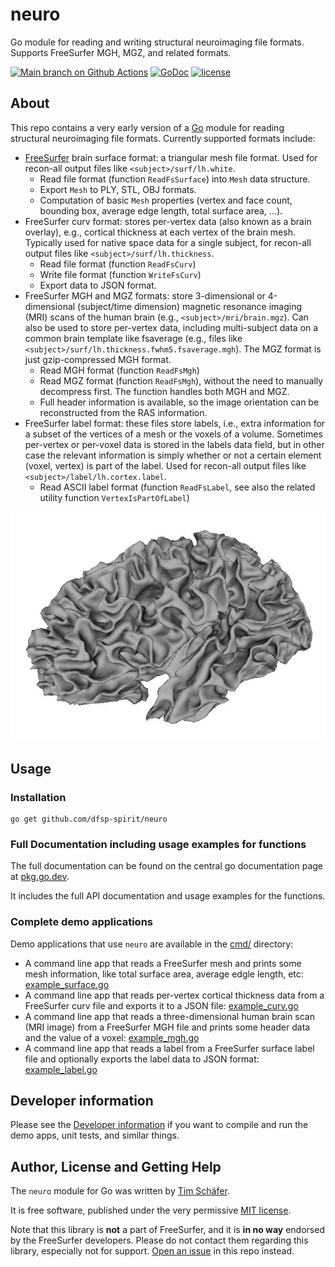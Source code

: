 # neuro
Go module for reading and writing structural neuroimaging file formats. Supports FreeSurfer MGH, MGZ, and related formats.


<!-- badges: start -->
[![Main branch on Github Actions](https://github.com/dfsp-spirit/neuro/actions/workflows/unittests.yml/badge.svg?branch=main)](https://github.com/dfsp-spirit/neuro/actions/workflows/unittests.yml)
[![GoDoc](https://godoc.org/github.com/dfsp-spirit/neuro?status.svg)](https://godoc.org/github.com/dfsp-spirit/neuro) [![license](https://img.shields.io/github/license/dfsp-spirit/neuro.svg)](https://github.com/dfsp-spirit/neuro/blob/main/LICENSE)
<!-- badges: end -->


## About

This repo contains a very early version of a [Go](https://go.dev/) module for reading structural neuroimaging file formats. Currently supported formats include:

* [FreeSurfer](https://freesurfer.net) brain surface format: a triangular mesh file format. Used for recon-all output files like `<subject>/surf/lh.white`.
    - Read file format (function `ReadFsSurface`) into `Mesh` data structure.
    - Export `Mesh` to PLY, STL, OBJ formats.
    - Computation of basic `Mesh` properties (vertex and face count, bounding box, average edge length, total surface area, ...).
* FreeSurfer curv format: stores per-vertex data (also known as a brain overlay), e.g., cortical thickness at each vertex of the brain mesh. Typically used for native space data for a single subject, for recon-all output files like `<subject>/surf/lh.thickness`.
    - Read file format (function `ReadFsCurv`)
    - Write file format (function `WriteFsCurv`)
    - Export data to JSON format.
* FreeSurfer MGH and MGZ formats: store 3-dimensional or 4-dimensional (subject/time dimension) magnetic resonance imaging (MRI) scans of the human brain (e.g., `<subject>/mri/brain.mgz`). Can also be used to store per-vertex data, including multi-subject data on a common brain template like fsaverage (e.g., files like `<subject>/surf/lh.thickness.fwhm5.fsaverage.mgh`). The MGZ format is just gzip-compressed MGH format.
    - Read MGH format (function `ReadFsMgh`)
    - Read MGZ format (function `ReadFsMgh`), without the need to manually decompress first. The function handles both MGH and MGZ.
    - Full header information is available, so the image orientation can be reconstructed from the RAS information.
* FreeSurfer label format: these files store labels, i.e., extra information for a subset of the vertices of a mesh or the voxels of a volume. Sometimes per-vertex or per-voxel data is stored in the labels data field, but in other case the relevant information is simply whether or not a certain element (voxel, vertex) is part of the label. Used for recon-all output files like `<subject>/label/lh.cortex.label`.
    - Read ASCII label format (function `ReadFsLabel`, see also the related utility function `VertexIsPartOfLabel`)

![Vis](./lhwhite.jpg?raw=true "Visualization of the demo brain mesh.")

## Usage

### Installation

```shell
go get github.com/dfsp-spirit/neuro
```

### Full Documentation including usage examples for functions

The full documentation can be found on the central go documentation page at [pkg.go.dev](https://pkg.go.dev/github.com/dfsp-spirit/neuro#section-documentation).

It includes the full API documentation and usage examples for the functions.


### Complete demo applications

Demo applications that use `neuro` are available in the [cmd/](./cmd/) directory:

* A command line app that reads a FreeSurfer mesh and prints some mesh information, like total surface area, average edgle length, etc: [example_surface.go](./cmd/example_surface/example_surface.go)
* A command line app that reads per-vertex cortical thickness data from a FreeSurfer curv file and exports it to a JSON file: [example_curv.go](./cmd/example_curv/example_curv.go)
* A command line app that reads a three-dimensional human brain scan (MRI image) from a FreeSurfer MGH file and prints some header data and the value of a voxel: [example_mgh.go](./cmd/example_mgh/example_mgh.go)
* A command line app that reads a label from a FreeSurfer surface label file and optionally exports the label data to JSON format: [example_label.go](./cmd/example_label/example_label.go)


## Developer information

Please see the [Developer information](./README_DEV.md) if you want to compile and run the demo apps, unit tests, and similar things.

## Author, License and Getting Help

The `neuro` module for Go was written by [Tim Schäfer](https://ts.rcmd.org).

It is free software, published under the very permissive [MIT license](./LICENSE).

Note that this library is **not** a part of FreeSurfer, and it is **in no way** endorsed by the FreeSurfer developers. Please do not contact them regarding this library, especially not for support. [Open an issue](https://github.com/dfsp-spirit/neuro/issues) in this repo instead.
